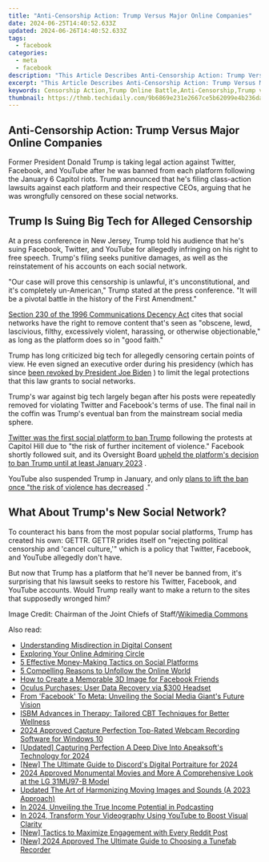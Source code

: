 ```yaml
---
title: "Anti-Censorship Action: Trump Versus Major Online Companies"
date: 2024-06-25T14:40:52.633Z
updated: 2024-06-26T14:40:52.633Z
tags:
  - facebook
categories:
  - meta
  - facebook
description: "This Article Describes Anti-Censorship Action: Trump Versus Major Online Companies"
excerpt: "This Article Describes Anti-Censorship Action: Trump Versus Major Online Companies"
keywords: Censorship Action,Trump Online Battle,Anti-Censorship,Trump vs Tech Giants,Free Speech Advocacy,Oppose Internet Censorship,Censorship & Trump
thumbnail: https://thmb.techidaily.com/9b6869e231e2667ce5b62099e4b236daaa6b93b4b1b8e67663aad45fe3a9f4b0.png
---
```


## Anti-Censorship Action: Trump Versus Major Online Companies

 Former President Donald Trump is taking legal action against Twitter, Facebook, and YouTube after he was banned from each platform following the January 6 Capitol riots. Trump announced that he's filing class-action lawsuits against each platform and their respective CEOs, arguing that he was wrongfully censored on these social networks.

## Trump Is Suing Big Tech for Alleged Censorship

 At a press conference in New Jersey, Trump told his audience that he's suing Facebook, Twitter, and YouTube for allegedly infringing on his right to free speech. Trump's filing seeks punitive damages, as well as the reinstatement of his accounts on each social network.

 "Our case will prove this censorship is unlawful, it's unconstitutional, and it's completely un-American," Trump stated at the press conference. "It will be a pivotal battle in the history of the First Amendment."

[Section 230 of the 1996 Communications Decency Act](https://www.law.cornell.edu/uscode/text/47/230) cites that social networks have the right to remove content that's seen as "obscene, lewd, lascivious, filthy, excessively violent, harassing, or otherwise objectionable," as long as the platform does so in "good faith."

 Trump has long criticized big tech for allegedly censoring certain points of view. He even signed an executive order during his presidency (which has since [been revoked by President Joe Biden](https://www.whitehouse.gov/briefing-room/presidential-actions/2021/05/14/executive-order-on-the-revocation-of-certain-presidential-actions-and-technical-amendment/) ) to limit the legal protections that this law grants to social networks.

 Trump's war against big tech largely began after his posts were repeatedly removed for violating Twitter and Facebook's terms of use. The final nail in the coffin was Trump's eventual ban from the mainstream social media sphere.

[Twitter was the first social platform to ban Trump](https://www.makeuseof.com/twitter-bans-trump-for-good/) following the protests at Capitol Hill due to "the risk of further incitement of violence." Facebook shortly followed suit, and its Oversight Board [upheld the platform's decision to ban Trump until at least January 2023](https://www.makeuseof.com/facebook-reevaluate-trump-suspension/) .

 YouTube also suspended Trump in January, and only [plans to lift the ban once "the risk of violence has decreased](https://www.makeuseof.com/youtube-on-trump-suspension/) ."

## What About Trump's New Social Network?

 To counteract his bans from the most popular social platforms, Trump has created his own: GETTR. GETTR prides itself on "rejecting political censorship and 'cancel culture,'" which is a policy that Twitter, Facebook, and YouTube allegedly don't have.

 But now that Trump has a platform that he'll never be banned from, it's surprising that his lawsuit seeks to restore his Twitter, Facebook, and YouTube accounts. Would Trump really want to make a return to the sites that supposedly wronged him?

 Image Credit: Chairman of the Joint Chiefs of Staff/[Wikimedia Commons](https://commons.wikimedia.org/wiki/File:Trump,%5FPentagon%5Fleaders%5Fhonor%5F9-11%5Fvictims%5F%2836979645216%29.jpg)


<ins class="adsbygoogle"
     style="display:block"
     data-ad-format="autorelaxed"
     data-ad-client="ca-pub-7571918770474297"
     data-ad-slot="1223367746"></ins>



<ins class="adsbygoogle"
     style="display:block"
     data-ad-client="ca-pub-7571918770474297"
     data-ad-slot="8358498916"
     data-ad-format="auto"
     data-full-width-responsive="true"></ins>

<span class="atpl-alsoreadstyle">Also read:</span>
<div><ul>
<li><a href="https://facebook.techidaily.com/understanding-misdirection-in-digital-consent/"><u>Understanding Misdirection in Digital Consent</u></a></li>
<li><a href="https://facebook.techidaily.com/exploring-your-online-admiring-circle/"><u>Exploring Your Online Admiring Circle</u></a></li>
<li><a href="https://facebook.techidaily.com/5-effective-money-making-tactics-on-social-platforms/"><u>5 Effective Money-Making Tactics on Social Platforms</u></a></li>
<li><a href="https://facebook.techidaily.com/5-compelling-reasons-to-unfollow-the-online-world/"><u>5 Compelling Reasons to Unfollow the Online World</u></a></li>
<li><a href="https://facebook.techidaily.com/how-to-create-a-memorable-3d-image-for-facebook-friends/"><u>How to Create a Memorable 3D Image for Facebook Friends</u></a></li>
<li><a href="https://facebook.techidaily.com/oculus-purchases-user-data-recovery-via-300-headset/"><u>Oculus Purchases: User Data Recovery via $300 Headset</u></a></li>
<li><a href="https://facebook.techidaily.com/from-facebook-to-meta-unveiling-the-social-media-giants-future-vision/"><u>From 'Facebook' To Meta: Unveiling the Social Media Giant's Future Vision</u></a></li>
<li><a href="https://facebook.techidaily.com/isbm-advances-in-therapy-tailored-cbt-techniques-for-better-wellness/"><u>ISBM Advances in Therapy: Tailored CBT Techniques for Better Wellness</u></a></li>
<li><a href="https://ai-driven-video-production.techidaily.com/2024-approved-capture-perfection-top-rated-webcam-recording-software-for-windows-10/"><u>2024 Approved Capture Perfection Top-Rated Webcam Recording Software for Windows 10</u></a></li>
<li><a href="https://video-capture.techidaily.com/updated-capturing-perfection-a-deep-dive-into-apeaksofts-technology-for-2024/"><u>[Updated] Capturing Perfection  A Deep Dive Into Apeaksoft's Technology for 2024</u></a></li>
<li><a href="https://discord-videos.techidaily.com/new-the-ultimate-guide-to-discords-digital-portraiture-for-2024/"><u>[New] The Ultimate Guide to Discord's Digital Portraiture for 2024</u></a></li>
<li><a href="https://extra-guidance.techidaily.com/2024-approved-monumental-movies-and-more-a-comprehensive-look-at-the-lg-31mu97-b-model/"><u>2024 Approved  Monumental Movies and More  A Comprehensive Look at the LG 31MU97-B Model</u></a></li>
<li><a href="https://sound-optimizing.techidaily.com/updated-the-art-of-harmonizing-moving-images-and-sounds-a-2023-approach/"><u>Updated The Art of Harmonizing Moving Images and Sounds (A 2023 Approach)</u></a></li>
<li><a href="https://some-tips.techidaily.com/in-2024-unveiling-the-true-income-potential-in-podcasting/"><u>In 2024, Unveiling the True Income Potential in Podcasting</u></a></li>
<li><a href="https://youtube-stream.techidaily.com/in-2024-transform-your-videography-using-youtube-to-boost-visual-clarity/"><u>In 2024, Transform Your Videography  Using YouTube to Boost Visual Clarity</u></a></li>
<li><a href="https://some-tips.techidaily.com/new-tactics-to-maximize-engagement-with-every-reddit-post/"><u>[New] Tactics to Maximize Engagement with Every Reddit Post</u></a></li>
<li><a href="https://video-screen-grab.techidaily.com/new-2024-approved-the-ultimate-guide-to-choosing-a-tunefab-recorder/"><u>[New] 2024 Approved  The Ultimate Guide to Choosing a Tunefab Recorder</u></a></li>
</ul></div>
